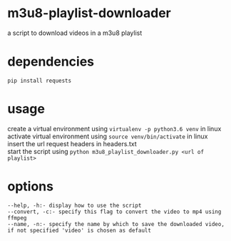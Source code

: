 # m3u8-playlist-downloader
a script to download videos in a m3u8 playlist

# dependencies
`pip install requests`

# usage
create a virtual environment using `virtualenv -p python3.6 venv` in linux<br/>
activate virtual environment using `source venv/bin/activate` in linux<br/>
insert the url request headers in headers.txt<br/>
start the script using `python m3u8_playlist_downloader.py <url of playlist>`

# options

`--help, -h:- display how to use the script`<br>
`--convert, -c:- specify this flag to convert the video to mp4 using ffmpeg`<br>
`--name, -n:- specify the name by which to save the downloaded video, if not specified 'video' is chosen as default`<br>